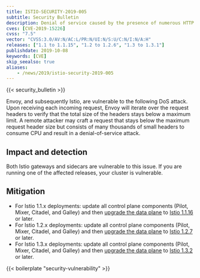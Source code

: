 ```yaml
---
title: ISTIO-SECURITY-2019-005
subtitle: Security Bulletin
description: Denial of service caused by the presence of numerous HTTP headers in client requests.
cves: [CVE-2019-15226]
cvss: "7.5"
vector: "CVSS:3.0/AV:N/AC:L/PR:N/UI:N/S:U/C:N/I:N/A:H"
releases: ["1.1 to 1.1.15", "1.2 to 1.2.6", "1.3 to 1.3.1"]
publishdate: 2019-10-08
keywords: [CVE]
skip_seealso: true
aliases:
    - /news/2019/istio-security-2019-005
---
```


{{< security_bulletin >}}

Envoy, and subsequently Istio, are vulnerable to the following DoS attack. Upon receiving each incoming request, Envoy will iterate over the request headers to verify that the total size of the headers stays below a maximum limit. A remote attacker may craft a request that stays below the maximum request header size but consists of many thousands of small headers to consume CPU and result in a denial-of-service attack.

## Impact and detection

Both Istio gateways and sidecars are vulnerable to this issue. If you are running one of the affected releases, your cluster is vulnerable.

## Mitigation

* For Istio 1.1.x deployments: update all control plane components (Pilot, Mixer, Citadel, and Galley) and then [upgrade the data plane](https://archive.istio.io/1.1/ko/docs/setup/upgrade/cni-helm-upgrade/#sidecar-upgrade) to [Istio 1.1.16](/news/releases/1.1.x/announcing-1.1.16) or later.
* For Istio 1.2.x deployments: update all control plane components (Pilot, Mixer, Citadel, and Galley) and then [upgrade the data plane](https://archive.istio.io/1.2/ko/docs/setup/upgrade/cni-helm-upgrade/#sidecar-upgrade) to [Istio 1.2.7](/news/releases/1.2.x/announcing-1.2.7) or later.
* For Istio 1.3.x deployments: update all control plane components (Pilot, Mixer, Citadel, and Galley) and then [upgrade the data plane](https://archive.istio.io/1.3/ko/docs/setup/upgrade/cni-helm-upgrade/#sidecar-upgrade) to [Istio 1.3.2](/news/releases/1.3.x/announcing-1.3.2) or later.

{{< boilerplate "security-vulnerability" >}}
